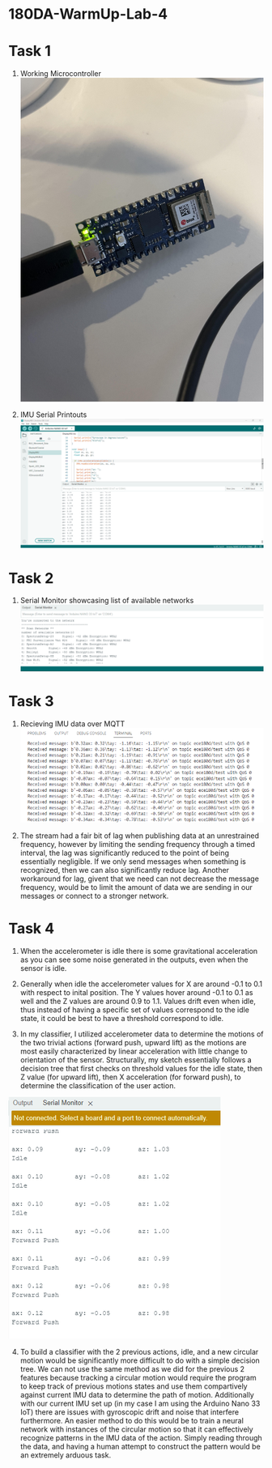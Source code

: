 # 180DA-WarmUp-Lab-4

# Task 1
1. Working Microcontroller
![alt text](<180DA Nano LED.jpg>)

2. IMU Serial Printouts
![alt text](<ECE180DA IMU Serial Stream.png>)        

# Task 2
1. Serial Monitor showcasing list of available networks
![alt text](<ECE180DA ListNetworks.png>)

# Task 3
1. Recieving IMU data over MQTT 
![alt text](<ECE180DA MQTT IMU Stream.png>)

2. The stream had a fair bit of lag when publishing data at an unrestrained frequency, however
by limiting the sending frequency through a timed interval, the lag was significantly reduced
to the point of being essentially negligible. If we only send messages when something is recognized,
then we can also significantly reduce lag. Another workaround for lag, givent that we need can not
decrease the message frequency, would be to limit the amount of data we are sending in our messages or
connect to a stronger network.

# Task 4
1. When the accelerometer is idle there is some gravitational acceleration as you can see some noise
generated in the outputs, even when the sensor is idle.

2. Generally when idle the accelerometer values for X are around -0.1 to 0.1 with respect to inital position.
The Y values hover around -0.1 to 0.1 as well and the Z values are around 0.9 to 1.1. Values drift even when idle,
thus instead of having a specific set of values correspond to the idle state, it could be best to have a threshold
correspond to idle.

3. In my classifier, I utilized accelerometer data to determine the motions of the two trivial actions
(forward push, upward lift) as the motions are most easily characterized by linear acceleration with
little change to orientation of the sensor. Structurally, my sketch essentially follows a decision tree
that first checks on threshold values for the idle state, then Z value (for upward lift), then X acceleration
(for forward push), to determine the classification of the user action.

![alt text](2classifier.png)

4. To build a classifier with the 2 previous actions, idle, and a new circular motion would be significantly
more difficult to do with a simple decision tree. We can not use the same method as we did for the previous 2 features
because tracking a circular motion would require the program to keep track of previous motions states and use them
compartively against current IMU data to determine the path of motion. Additionally with our current IMU set up
(in my case I am using the Arduino Nano 33 IoT) there are issues with gyroscopic drift and noise that interfere furthermore.
An easier method to do this would be to train a neural network with instances of the circular motion so that it can effectively
recognize patterns in the IMU data of the action. Simply reading through the data, and having a human attempt to construct
the pattern would be an extremely arduous task.